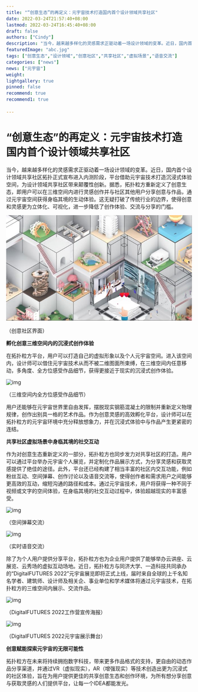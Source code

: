 ```yaml
---
title: "“创意生态”的再定义：元宇宙技术打造国内首个设计领域共享社区"
date: 2022-03-24T21:57:40+08:00
lastmod: 2022-03-24T16:45:40+08:00
draft: false
authors: ["Cindy"]
description: "当今，越来越多样化的灵感需求正驱动着一场设计领域的变革。近日，国内首个设计领域共享社区拓扑正式宣布进入内测阶段，平台借助元宇宙技术打造沉浸式体验空间，为设计领域共享社区带来颠覆性创新。"
featuredImage: "abc.jpg"
tags: ["创意生态","设计领域","创意社区","共享社区","虚拟场景","语音交流"]
categories: ["news"]
news: ["元宇宙"]
weight: 
lightgallery: true
pinned: false
recommend: true
recommend1: true

---
```




# “创意生态”的再定义：元宇宙技术打造国内首个设计领域共享社区

当今，越来越多样化的灵感需求正驱动着一场设计领域的变革。近日，国内首个设计领域共享社区拓扑正式宣布进入内测阶段，平台借助元宇宙技术打造沉浸式体验空间，为设计领域共享社区带来颠覆性创新。据悉，拓扑粒方重新定义了创意生态，即用户可以在三维空间内进行灵感创作并与社区其他用户分享创意与作品，通过元宇宙空间获得身临其境的生动体验。这无疑打破了传统行业的边界，使得创意和灵感更为立体化、可视化，进一步降低了创作体验、交流与分享的门槛。

![img](abc.jpg)



（创意社区界面）

**孵化创意三维空间内的沉浸式创作体验**

在拓扑粒方平台，用户可以打造自己的虚拟形象以及个人元宇宙空间。进入该空间内，设计师可以借住元宇宙技术从而不被二维图面所束缚，在三维空间内任意移动，多角度、全方位感受作品细节，获得更接近于现实的沉浸式创作体验。

![img](https://nimg.ws.126.net/?url=https%3A%2F%2Fcrawl.ws.126.net%2Fnbot2%2Fimg%2F133ba99f772d797b5bc4c96c87a77f3f.png&thumbnail=660x2147483647&quality=80&type=jpg)

（三维空间内全方位感受作品细节）

用户还能够在元宇宙世界里自由发挥，摆脱现实钢筋混凝土的限制并重新定义物理规律，创作出别具一格的艺术作品。作为创意灵感的高效孵化平台，设计师可以在拓扑粒方的元宇宙环境中充分释放想象力，并在沉浸式体验中与作品产生更紧密的连结。

**共享社区虚拟场景中身临其境的社交互动**

作为对创意生态重新定义的一部分，拓扑粒方也同步发力对共享社区的打造。用户可以通过平台举办元宇宙个人展览，并定制化作品展示方式，为分享灵感和获取灵感提供了绝佳的途径。此外，平台还已经构建了相当丰富的社区内交互功能，例如粉丝互动、空间弹幕、创作讨论以及语音交流等，使得创作者和需求用户之间能够更高效的互动，缩短沟通的路径和成本。通过元宇宙技术，用户将获得一种不同于视频或文字的空间体验，在身临其境的社交互动过程中，体验超越现实的丰富感受。

![img](https://nimg.ws.126.net/?url=https%3A%2F%2Fcrawl.ws.126.net%2Fnbot2%2Fimg%2F883b89a87ac7300e4478d91a9b2b6d7d.png&thumbnail=660x2147483647&quality=80&type=jpg)

（空间弹幕交流）

![img](https://nimg.ws.126.net/?url=https%3A%2F%2Fcrawl.ws.126.net%2Fnbot2%2Fimg%2Fb0562b1887d1267b7a5cbe1f336d2107.png&thumbnail=660x2147483647&quality=80&type=jpg)

（实时语音交流）

除了为个人用户提供分享平台，拓扑粒方也为企业用户提供了能够举办云讲座、云展览、云秀场的虚拟互动场地。近日，拓扑粒方与同济大学、一造科技共同承办的“DigitalFUTURES 2022”元宇宙展览即将正式上线，届时来自全球的上千名知名学者、建筑师、设计师及相关企、事业单位和学术媒体将通过元宇宙技术，在拓扑粒方的三维空间内展示、交流作品。

![img](https://nimg.ws.126.net/?url=https%3A%2F%2Fcrawl.ws.126.net%2Fnbot2%2Fimg%2Fac2bd3ea68ef720651ad7e2aee6492b3.png&thumbnail=660x2147483647&quality=80&type=jpg)

（DigitalFUTURES 2022工作营宣传海报）

![img](https://nimg.ws.126.net/?url=https%3A%2F%2Fcrawl.ws.126.net%2Fnbot2%2Fimg%2F63d0c7aafbc1cc050a9672c8d847ebda.png&thumbnail=660x2147483647&quality=80&type=jpg)

（DigitalFUTURES 2022元宇宙展示舞台）

**创意赋能探索元宇宙的无限可能性**

拓扑粒方在未来将持续拥抱数字科技，带来更多作品格式的支持，更自由的动态作品分享渠道，并通过VR（虚拟现实），AR（增强现实）等技术创造出更为沉浸式的社区体验，旨在为用户提供更佳的共享创意生态和创作环境，为所有想分享创意与获取灵感的人们提供平台，让每一个IDEA都能发光。